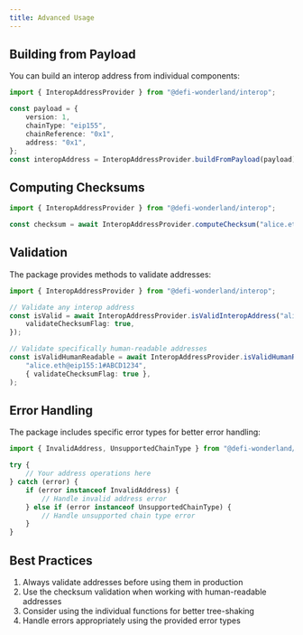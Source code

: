 ```yaml
---
title: Advanced Usage
---
```


## Building from Payload

You can build an interop address from individual components:

```typescript
import { InteropAddressProvider } from "@defi-wonderland/interop";

const payload = {
    version: 1,
    chainType: "eip155",
    chainReference: "0x1",
    address: "0x1",
};
const interopAddress = InteropAddressProvider.buildFromPayload(payload);
```

## Computing Checksums

```typescript
import { InteropAddressProvider } from "@defi-wonderland/interop";

const checksum = await InteropAddressProvider.computeChecksum("alice.eth@eip155:1");
```

## Validation

The package provides methods to validate addresses:

```typescript
import { InteropAddressProvider } from "@defi-wonderland/interop";

// Validate any interop address
const isValid = await InteropAddressProvider.isValidInteropAddress("alice.eth@eip155:1#ABCD1234", {
    validateChecksumFlag: true,
});

// Validate specifically human-readable addresses
const isValidHumanReadable = await InteropAddressProvider.isValidHumanReadableAddress(
    "alice.eth@eip155:1#ABCD1234",
    { validateChecksumFlag: true },
);
```

## Error Handling

The package includes specific error types for better error handling:

```typescript
import { InvalidAddress, UnsupportedChainType } from "@defi-wonderland/interop";

try {
    // Your address operations here
} catch (error) {
    if (error instanceof InvalidAddress) {
        // Handle invalid address error
    } else if (error instanceof UnsupportedChainType) {
        // Handle unsupported chain type error
    }
}
```

## Best Practices

1. Always validate addresses before using them in production
2. Use the checksum validation when working with human-readable addresses
3. Consider using the individual functions for better tree-shaking
4. Handle errors appropriately using the provided error types
